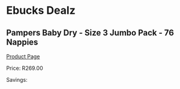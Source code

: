
# Ebucks Dealz
## Pampers Baby Dry - Size 3 Jumbo Pack - 76 Nappies
[Product Page](https://www.ebucks.com/web/shop/productSelected.do?prodId=1224557483&catId=1186088243)

Price: R269.00

Savings: 


	